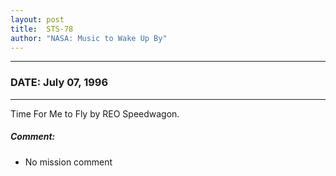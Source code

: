 ```yaml
---
layout: post
title:  STS-78
author: "NASA: Music to Wake Up By"
---
```


----
### DATE: July 07, 1996
----
Time For Me to Fly by REO Speedwagon.

##### Comment:
* No mission comment
